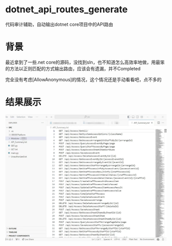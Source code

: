 # dotnet_api_routes_generate

代码审计辅助，自动输出dotnet core项目中的API路由

# 背景

最近拿到了一些.net core的源码，没找到sln，也不知道怎么高效率地做，用最笨的方法以正则匹配的方式输出路由，应该会有遗漏，并不Completed

完全没有考虑\[AllowAnonymous\]的情况，这个情况还是手动看看吧，点不多的

# 结果展示

![1718431513594](image/README/1718431513594.png)
